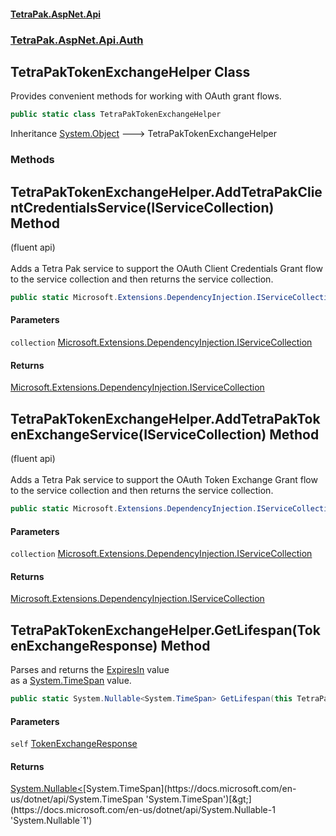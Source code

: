 #### [TetraPak.AspNet.Api](index.md 'index')
### [TetraPak.AspNet.Api.Auth](TetraPak_AspNet_Api_Auth.md 'TetraPak.AspNet.Api.Auth')
## TetraPakTokenExchangeHelper Class
Provides convenient methods for working with OAuth grant flows.   
```csharp
public static class TetraPakTokenExchangeHelper
```

Inheritance [System.Object](https://docs.microsoft.com/en-us/dotnet/api/System.Object 'System.Object') &#129106; TetraPakTokenExchangeHelper  
### Methods
<a name='TetraPak_AspNet_Api_Auth_TetraPakTokenExchangeHelper_AddTetraPakClientCredentialsService(Microsoft_Extensions_DependencyInjection_IServiceCollection)'></a>
## TetraPakTokenExchangeHelper.AddTetraPakClientCredentialsService(IServiceCollection) Method
(fluent api)<br/>  
Adds a Tetra Pak service to support the OAuth Client Credentials Grant flow  
to the service collection and then returns the service collection.  
```csharp
public static Microsoft.Extensions.DependencyInjection.IServiceCollection AddTetraPakClientCredentialsService(this Microsoft.Extensions.DependencyInjection.IServiceCollection collection);
```
#### Parameters
<a name='TetraPak_AspNet_Api_Auth_TetraPakTokenExchangeHelper_AddTetraPakClientCredentialsService(Microsoft_Extensions_DependencyInjection_IServiceCollection)_collection'></a>
`collection` [Microsoft.Extensions.DependencyInjection.IServiceCollection](https://docs.microsoft.com/en-us/dotnet/api/Microsoft.Extensions.DependencyInjection.IServiceCollection 'Microsoft.Extensions.DependencyInjection.IServiceCollection')  
  
#### Returns
[Microsoft.Extensions.DependencyInjection.IServiceCollection](https://docs.microsoft.com/en-us/dotnet/api/Microsoft.Extensions.DependencyInjection.IServiceCollection 'Microsoft.Extensions.DependencyInjection.IServiceCollection')  
  
<a name='TetraPak_AspNet_Api_Auth_TetraPakTokenExchangeHelper_AddTetraPakTokenExchangeService(Microsoft_Extensions_DependencyInjection_IServiceCollection)'></a>
## TetraPakTokenExchangeHelper.AddTetraPakTokenExchangeService(IServiceCollection) Method
(fluent api)<br/>  
Adds a Tetra Pak service to support the OAuth Token Exchange Grant flow  
to the service collection and then returns the service collection.  
```csharp
public static Microsoft.Extensions.DependencyInjection.IServiceCollection AddTetraPakTokenExchangeService(this Microsoft.Extensions.DependencyInjection.IServiceCollection collection);
```
#### Parameters
<a name='TetraPak_AspNet_Api_Auth_TetraPakTokenExchangeHelper_AddTetraPakTokenExchangeService(Microsoft_Extensions_DependencyInjection_IServiceCollection)_collection'></a>
`collection` [Microsoft.Extensions.DependencyInjection.IServiceCollection](https://docs.microsoft.com/en-us/dotnet/api/Microsoft.Extensions.DependencyInjection.IServiceCollection 'Microsoft.Extensions.DependencyInjection.IServiceCollection')  
  
#### Returns
[Microsoft.Extensions.DependencyInjection.IServiceCollection](https://docs.microsoft.com/en-us/dotnet/api/Microsoft.Extensions.DependencyInjection.IServiceCollection 'Microsoft.Extensions.DependencyInjection.IServiceCollection')  
  
<a name='TetraPak_AspNet_Api_Auth_TetraPakTokenExchangeHelper_GetLifespan(TetraPak_AspNet_Api_Auth_TokenExchangeResponse)'></a>
## TetraPakTokenExchangeHelper.GetLifespan(TokenExchangeResponse) Method
Parses and returns the [ExpiresIn](TetraPak_AspNet_Api_Auth_TokenExchangeResponse.md#TetraPak_AspNet_Api_Auth_TokenExchangeResponse_ExpiresIn 'TetraPak.AspNet.Api.Auth.TokenExchangeResponse.ExpiresIn') value  
as a [System.TimeSpan](https://docs.microsoft.com/en-us/dotnet/api/System.TimeSpan 'System.TimeSpan') value.  
```csharp
public static System.Nullable<System.TimeSpan> GetLifespan(this TetraPak.AspNet.Api.Auth.TokenExchangeResponse self);
```
#### Parameters
<a name='TetraPak_AspNet_Api_Auth_TetraPakTokenExchangeHelper_GetLifespan(TetraPak_AspNet_Api_Auth_TokenExchangeResponse)_self'></a>
`self` [TokenExchangeResponse](TetraPak_AspNet_Api_Auth_TokenExchangeResponse.md 'TetraPak.AspNet.Api.Auth.TokenExchangeResponse')  
  
#### Returns
[System.Nullable&lt;](https://docs.microsoft.com/en-us/dotnet/api/System.Nullable-1 'System.Nullable`1')[System.TimeSpan](https://docs.microsoft.com/en-us/dotnet/api/System.TimeSpan 'System.TimeSpan')[&gt;](https://docs.microsoft.com/en-us/dotnet/api/System.Nullable-1 'System.Nullable`1')  
  

